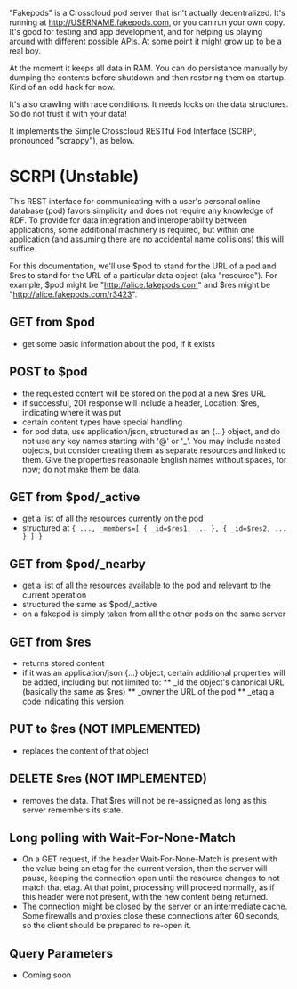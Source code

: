 "Fakepods" is a Crosscloud pod server that isn't actually
decentralized.  It's running at http://USERNAME.fakepods.com, or you
can run your own copy. It's good for testing and app development, and
for helping us playing around with different possible APIs.  At some
point it might grow up to be a real boy.

At the moment it keeps all data in RAM.  You can do persistance
manually by dumping the contents before shutdown and then restoring
them on startup.   Kind of an odd hack for now.

It's also crawling with race conditions.  It needs locks on the data
structures.  So do not trust it with your data!

It implements the Simple Crosscloud RESTful Pod Interface (SCRPI,
pronounced "scrappy"), as below.


SCRPI (Unstable)
================

This REST interface for communicating with a user's personal online
database (pod) favors simplicity and does not require any knowledge of
RDF.  To provide for data integration and interoperability between
applications, some additional machinery is required, but within one
application (and assuming there are no accidental name collisions)
this will suffice.

For this documentation, we'll use $pod to stand for the URL of a pod
and $res to stand for the URL of a particular data object (aka
"resource").  For example, $pod might be "http://alice.fakepods.com"
and $res might be "http://alice.fakepods.com/r3423".


GET from $pod
-------------

* get some basic information about the pod, if it exists

POST to $pod
------------

* the requested content will be stored on the pod at a new $res URL
* if successful, 201 response will include a header, Location: $res, indicating where it was put 
* certain content types have special handling
* for pod data, use application/json, structured as an {...} object, and do not use any key names starting with '@' or '_'.  You may include nested objects, but consider creating them as separate resources and linked to them.  Give the properties reasonable English names without spaces, for now; do not make them be data.

GET from $pod/_active
---------------------

* get a list of all the resources currently on the pod
* structured at ```{ ..., _members=[ { _id=$res1, ... }, { _id=$res2, ... } ] }```

GET from $pod/_nearby
---------------------

* get a list of all the resources available to the pod and relevant to the current operation
* structured the same as $pod/_active
* on a fakepod is simply taken from all the other pods on the same server

GET from $res
-------------

* returns stored content
* if it was an application/json {...} object, certain additional properties will be added, including but not limited to:
** _id the object's canonical URL (basically the same as $res)
** _owner the URL of the pod
** _etag a code indicating this version

PUT to $res  (NOT IMPLEMENTED)
------------------------------

* replaces the content of that object

DELETE $res (NOT IMPLEMENTED)
-----------------------------

* removes the data.   That $res will not be re-assigned as long as this server remembers its state.

Long polling with Wait-For-None-Match
-------------------------------------

* On a GET request, if the header Wait-For-None-Match is present with the value being an etag for the current version, then the server will pause, keeping the connection open until the resource changes to not match that etag.  At that point, processing will proceed normally, as if this header were not present, with the new content being returned.
* The connection might be closed by the server or an intermediate cache.  Some firewalls and proxies close these connections after 60 seconds, so the client should be prepared to re-open it.

Query Parameters
----------------

* Coming soon
